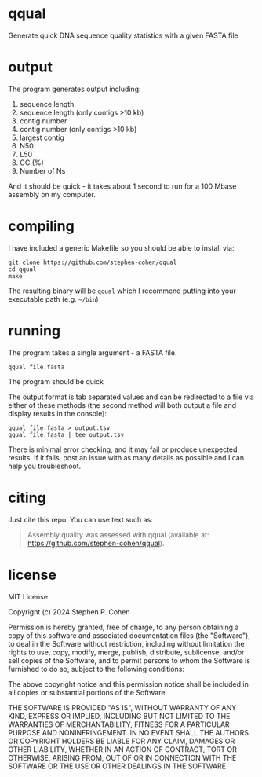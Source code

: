 # qqual
Generate quick DNA sequence quality statistics with a given FASTA file

# output
The program generates output including:

1. sequence length
2. sequence length (only contigs >10 kb)
3. contig number
4. contig number (only contigs >10 kb)
5. largest contig
6. N50
7. L50
8. GC (%)
9. Number of Ns

And it should be quick - it takes about 1 second to run for a 100 Mbase assembly on my computer.

# compiling
I have included a generic Makefile so you should be able to install via:

    git clone https://github.com/stephen-cohen/qqual
    cd qqual
    make

The resulting binary will be `qqual` which I recommend putting into your executable path (e.g. `~/bin`)

# running
The program takes a single argument - a FASTA file.

    qqual file.fasta

The program should be quick

The output format is tab separated values and can be redirected to a file via either of these methods (the second method will both output a file and display results in the console):

    qqual file.fasta > output.tsv
    qqual file.fasta | tee output.tsv

There is minimal error checking, and it may fail or produce unexpected results. If it fails, post an issue with as many details as possible and I can help you troubleshoot. 

# citing
Just cite this repo. You can use text such as:

> Assembly quality was assessed with qqual (available at: https://github.com/stephen-cohen/qqual).

# license
MIT License

Copyright (c) 2024 Stephen P. Cohen

Permission is hereby granted, free of charge, to any person obtaining a copy
of this software and associated documentation files (the "Software"), to deal
in the Software without restriction, including without limitation the rights
to use, copy, modify, merge, publish, distribute, sublicense, and/or sell
copies of the Software, and to permit persons to whom the Software is
furnished to do so, subject to the following conditions:

The above copyright notice and this permission notice shall be included in all
copies or substantial portions of the Software.

THE SOFTWARE IS PROVIDED "AS IS", WITHOUT WARRANTY OF ANY KIND, EXPRESS OR
IMPLIED, INCLUDING BUT NOT LIMITED TO THE WARRANTIES OF MERCHANTABILITY,
FITNESS FOR A PARTICULAR PURPOSE AND NONINFRINGEMENT. IN NO EVENT SHALL THE
AUTHORS OR COPYRIGHT HOLDERS BE LIABLE FOR ANY CLAIM, DAMAGES OR OTHER
LIABILITY, WHETHER IN AN ACTION OF CONTRACT, TORT OR OTHERWISE, ARISING FROM,
OUT OF OR IN CONNECTION WITH THE SOFTWARE OR THE USE OR OTHER DEALINGS IN THE
SOFTWARE.

